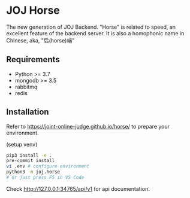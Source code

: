 # JOJ Horse

The new generation of JOJ Backend. "Horse" is related to speed, an excellent feature of the backend server. It is also a homophonic name in Chinese, aka, "后(horse)端"

## Requirements

+ Python >= 3.7
+ mongodb >= 3.5
+ rabbitmq
+ redis

## Installation

Refer to <https://joint-online-judge.github.io/horse/> to prepare your environment.

(setup venv)

```bash
pip3 install -e .
pre-commit install
vi .env # configure environment
python3 -m joj.horse
# or just press F5 in VS Code
```

Check <http://127.0.0.1:34765/api/v1> for api documentation.
